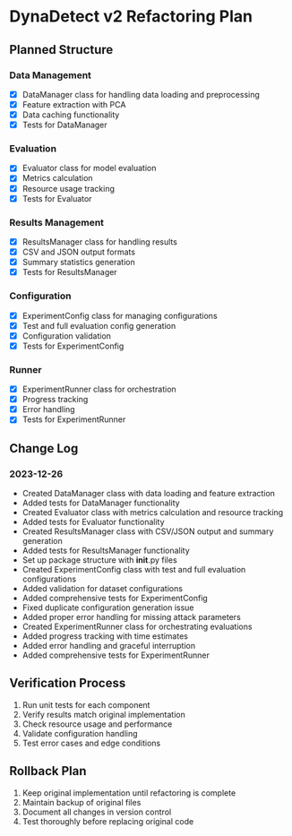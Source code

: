 # DynaDetect v2 Refactoring Plan

## Planned Structure

### Data Management
- [x] DataManager class for handling data loading and preprocessing
- [x] Feature extraction with PCA
- [x] Data caching functionality
- [x] Tests for DataManager

### Evaluation
- [x] Evaluator class for model evaluation
- [x] Metrics calculation
- [x] Resource usage tracking
- [x] Tests for Evaluator

### Results Management
- [x] ResultsManager class for handling results
- [x] CSV and JSON output formats
- [x] Summary statistics generation
- [x] Tests for ResultsManager

### Configuration
- [x] ExperimentConfig class for managing configurations
- [x] Test and full evaluation config generation
- [x] Configuration validation
- [x] Tests for ExperimentConfig

### Runner
- [x] ExperimentRunner class for orchestration
- [x] Progress tracking
- [x] Error handling
- [x] Tests for ExperimentRunner

## Change Log

### 2023-12-26
- Created DataManager class with data loading and feature extraction
- Added tests for DataManager functionality
- Created Evaluator class with metrics calculation and resource tracking
- Added tests for Evaluator functionality
- Created ResultsManager class with CSV/JSON output and summary generation
- Added tests for ResultsManager functionality
- Set up package structure with __init__.py files
- Created ExperimentConfig class with test and full evaluation configurations
- Added validation for dataset configurations
- Added comprehensive tests for ExperimentConfig
- Fixed duplicate configuration generation issue
- Added proper error handling for missing attack parameters
- Created ExperimentRunner class for orchestrating evaluations
- Added progress tracking with time estimates
- Added error handling and graceful interruption
- Added comprehensive tests for ExperimentRunner

## Verification Process
1. Run unit tests for each component
2. Verify results match original implementation
3. Check resource usage and performance
4. Validate configuration handling
5. Test error cases and edge conditions

## Rollback Plan
1. Keep original implementation until refactoring is complete
2. Maintain backup of original files
3. Document all changes in version control
4. Test thoroughly before replacing original code 